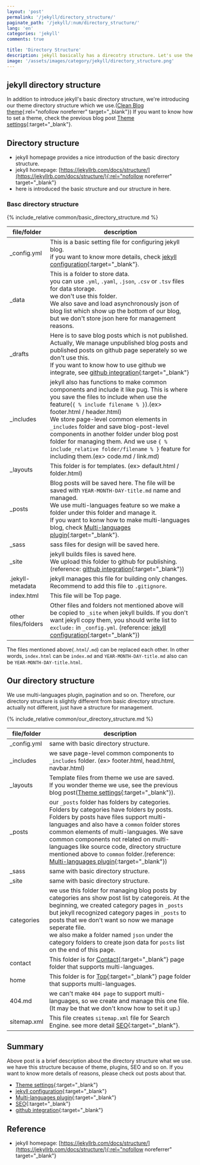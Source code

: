 ```yaml
---
layout: 'post'
permalink: '/jekyll/directory_structure/'
paginate_path: '/jekyll/:num/directory_structure/'
lang: 'en'
categories: 'jekyll'
comments: true

title: 'Directory Structure'
description: jekyll basically has a direcotry structure. Let's use the directory structure for managing the blog.
image: '/assets/images/category/jekyll/directory_structure.png'
---
```


## jekyll directory structure
In addition to introduce jekyll's basic directory structure, we're introducing our theme directory structure which we use.([Clean Blog theme](http://jekyllthemes.org/themes/clean-blog/){:rel="nofollow noreferrer" target="_blank"}) If you want to know how to set a theme, check the previous blog post [Theme settings]({{site.url}}/{{page.categories}}/theme/){:target="_blank"}.

## Directory structure
- jekyll homepage provides a nice introduction of the basic directory structure.
- jekyll homepage: [https://jekyllrb.com/docs/structure/](https://jekyllrb.com/docs/structure/){:rel="nofollow noreferrer" target="_blank"}
- here is introduced the basic structure and our structure in here.


### Basc directory structure
{% include_relative common/basic_directory_structure.md %}

| file/folder | description |
|---|---|
| _config.yml | This is a basic setting file for configuring jekyll blog.<br>if you want to know more details, check [jekyll configuration]({{site.url}}/{{page.categories}}/configuration/){:target="_blank"}. |
| _data | This is a folder to store data.<br> you can use ```.yml```,  ```.yaml```, ```.json```, ```.csv``` or ```.tsv``` files for data storage.<br>we don't use this folder.<br>We also save and load asynchronously json of blog list which show up the bottom of our blog, but we don't store json here for management reasons. |
| _drafts | Here is to save blog posts which is not published.<br>Actually, We manage unpublished blog posts and published posts on github page seperately so we don't use this.<br>If you want to know how to use github we integrate, see [github integration]({{site.url}}/{{page.categories}}/integrate_github/){:target="_blank"} |
| _includes | jekyll also has functions to make common components and include it like pug. This is where you save the files to include when use the feature(```{ % include filename % }```).(ex> footer.html / header.html)<br>We store page-level common elements in ```_includes``` folder and save blog-post-level components in another folder under blog post folder for managing them. And we use ```{ % include_relative folder/filename % }``` feature for including them.(ex> code.md / link.md)|
| _layouts | This folder is for templates. (ex> default.html / folder.html) |
| _posts | Blog posts will be saved here. The file will be saved with ```YEAR-MONTH-DAY-title.md``` name and managed.<br>We use multi-languages feature so we make a folder under this folder and manage it.<br>If you want to konw how to make multi-languages blog, check [Multi-languages plugin]({{site.url}}/{{page.categories}}/multi-languages-plugin/){:target="_blank"}. |
| _sass | sass files for design will be saved here. |
| _site | jekyll builds files is saved here.<br>We upload this folder to github for publishing.(reference: [github integration]({{site.url}}/{{page.categories}}/integrate_github/){:target="_blank"}) |
| .jekyll-metadata | jekyll manages this file for building only changes. Recommend to add this file to ```.gitignore```. |
| index.html | This file will be Top page. |
| other<br>files/folders | Other files and folders not mentioned above will be copied to ```_site``` when jekyll builds. If you don't want jekyll copy them, you should write list to ```exclude:``` in ```_config.yml```. (reference: [jekyll configuration]({{site.url}}/{{page.categories}}/configuration/){:target="_blank"}) |

The files mentioned above(```.html```/```.md```) can be replaced each other. In other words, ```index.html``` can be ```index.md``` and ```YEAR-MONTH-DAY-title.md``` also can be ```YEAR-MONTH-DAY-title.html```.

## Our directory structure
We use multi-languages plugin, pagination and so on. Therefore, our directory structure is slightly different from basic directory structure. actually not different, just have a structure for management.

{% include_relative common/our_directory_structure.md %}

| file/folder | description |
|---|---|
| _config.yml | same with basic directory structure. |
| _includes | we save page-level common components to ```_includes``` folder. (ex> footer.html, head.html, navbar.html) |
| _layouts | Template files from theme we use are saved.<br>If you wonder theme we use, see the previous blog post([Theme settings]({{site.url}}/{{page.categories}}/theme/){:target="_blank"}). |
| _posts | our ```_posts``` folder has folders by categories.<br>Folders by categories have folders by posts.<br>Folders by posts have files support multi-languages and also have a ```common``` folder stores common elements of multi-languages. We save common components not related on multi-languages like source code, directory structure mentioned above to ```common``` folder.(reference: [Multi-languages plugin]({{site.url}}/{{page.categories}}/multi-languages-plugin/){:target="_blank"}) |
| _sass | same with basic directory structure. |
| _site | same with basic directory structure. |
| categories | we use this folder for managing blog posts by categories ans show post list by categoreis. At the beginning, we created category pages in ```_posts``` but jekyll recognized category pages in ```_posts``` to posts that we don't want so now we manage seperate file.<br>we also make a folder named ```json``` under the category folders to create json data for ```posts``` list on the end of this page. |
| contact | This folder is for [Contact]({{site.url}}/contact/){:target="_blank"} page folder that supports multi-languages. |
| home | This folder is for [Top]({{site.url}}){:target="_blank"} page folder that supports multi-languages. |
| 404.md | we can't make ```404 page``` to support multi-languages, so we create and manage this one file.(It may be that we don't know how to set it up.) |
| sitemap.xml | This file creates ```sitemap.xml``` file for Search Engine. see more detail [SEO]({{site.url}}/{{page.categories}}/seo/){:target="_blank"}. |

## Summary
Above post is a brief description about the directory structure what we use. we have this structure because of theme, plugins, SEO and so on. If you want to know more details of reasons, please check out posts about that.
- [Theme settings]({{site.url}}/{{page.categories}}/theme/){:target="_blank"}
- [jekyll configuration]({{site.url}}/{{page.categories}}/configuration/){:target="_blank"}
- [Multi-languages plugin]({{site.url}}/{{page.categories}}/multi-languages-plugin/){:target="_blank"}
- [SEO]({{site.url}}/{{page.categories}}/seo/){:target="_blank"}
- [github integration]({{site.url}}/{{page.categories}}/integrate_github/){:target="_blank"}

## Reference
- jekyll homepage: [https://jekyllrb.com/docs/structure/](https://jekyllrb.com/docs/structure/){:rel="nofollow noreferrer" target="_blank"}